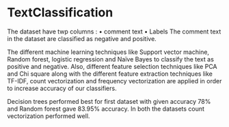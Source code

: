 # TextClassification

The dataset have twp columns :
•	comment text 
•	Labels 
The comment text in the dataset are classified as negative and positive. 

The different machine learning techniques like Support vector machine, Random forest, logistic regression and Naïve Bayes to classify 
the text as positive and negative. Also, different feature selection techniques like PCA and Chi square along with the different 
feature extraction techniques like TF-IDF, count vectorization and frequency vectorization are applied in order to increase accuracy of 
our classifiers.

Decision trees performed best for first dataset with given accuracy 78% and Random forest gave 83.95% accuracy. In both the datasets count 
vectorization performed well. 
